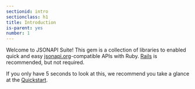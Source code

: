 ```yaml
---
sectionid: intro
sectionclass: h1
title: Introduction
is-parent: yes
number: 1
---
```


Welcome to JSONAPI Suite! This gem is a collection of libraries to
enabled quick and easy [jsonapi.org](http://jsonapi.org)-compatible APIs
with Ruby. [Rails](http://rubyonrails.org) is recommended, but not
required.

If you only have 5 seconds to look at this, we recommend you take a
glance at the [Quickstart](#quickstart).
